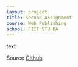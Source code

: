 ```yaml
---
layout: project
title: Second Assignment
course: Web Publishing
school: FIIT STU BA
---
```

text

Source [Github]()
